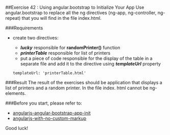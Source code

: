 ##Exercise 42 : Using angular.bootstrap to Initialize Your App
Use angular.bootstrap to replace all the ng directives (ng-app, ng-controller, ng-repeat) that you will find in the file index.html.

###Requirements
* create two directives:
    * ***lucky*** responsible for **randomPrinter()** function
    * ***printerTable*** responsible for list of printers 
    * put a piece of code responsible for the display of the table in a separate file and add it to the directive using ***templateUrl*** property
    
    ```templateUrl: 'printerTable.html'```


###Result
The result of the exercises should be application that displays a list of printers and a random printer. In the file index. html cannot be ng-elements.


###Before you start, please refer to:
* [angularjs-angular-bootstrap-app-init](https://egghead.io/lessons/angularjs-angular-bootstrap-app-init)
* [angularjs-with-no-custom-markup](https://egghead.io/lessons/angularjs-with-no-custom-markup)

Good luck!